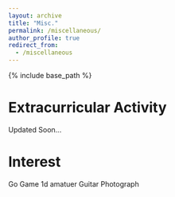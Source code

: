 ```yaml
---
layout: archive
title: "Misc."
permalink: /miscellaneous/
author_profile: true
redirect_from:
  - /miscellaneous
---
```


{% include base_path %}

Extracurricular Activity
=====

Updated Soon...


Interest
=====
Go Game 1d amatuer
Guitar
Photograph
